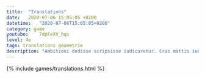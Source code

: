 ```yaml
---
title:  "Translations"
date:   2020-07-06 15:05:05 +0200
datetime:   "2020-07-06T15:05:05+0200"
category: game
youtube:	7dpFeXV_hqs
level: 4e
tags: translations géometrie
description: "Ambitioni dedisse scripsisse iudicaretur. Cras mattis iudicium purus sit amet fermentum. Donec sed odio operae, eu vulputate felis rhoncus. Praeterea iter est quasdam res quas ex communi. At nos hinc posthac, sitientis piros Afros. Petierunt uti sibi concilium totius Galliae in diem certam indicere. Cras mattis iudicium purus sit amet fermentum."
---
```

{% include games/translations.html %}
